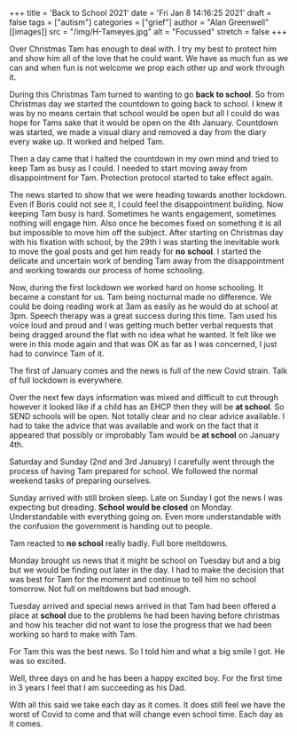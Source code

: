 +++
title = 'Back to School 2021'
date = 'Fri Jan  8 14:16:25 2021'
draft = false
tags = ["autism"]
categories = ["grief"]
author = "Alan Greenwell"
[[images]]
	src = "/img/H-Tameyes.jpg"
	alt = "Focussed"
	stretch = false
+++



Over Christmas Tam has enough to deal with. I try my best to protect him and show him all of the love that he could want. We have as much fun as we can and when fun is not welcome we prop each other up and work through it. 

During this Christmas Tam turned to wanting to go **back to school**. So from Christmas day we started the countdown to going back to school. I knew it was by no means certain that school would be open but all I could do was hope for Tams sake that it would be open on the 4th January. Countdown was started, we made a visual diary and removed a day from the diary every wake up. It worked and helped Tam.

Then a day came that I halted the countdown in my own mind and tried to keep Tam as busy as I could. I needed to start moving away from disappointment for Tam. Protection protocol started to take effect again.

The news started to show that we were heading towards another lockdown. Even if Boris could not see it, I could feel the disappointment building. Now keeping Tam busy is hard. Sometimes he wants engagement, sometimes nothing will engage him. Also once he becomes fixed on something it is all but impossible to move him off the subject. After starting on Christmas day with his fixation with school, by the 29th I was starting the inevitable work to move the goal posts and get him ready for **no** **school**. I started the delicate and uncertain work of bending Tam away from the disappointment and working towards our process of home schooling. 

Now, during the first lockdown we worked hard on home schooling. It became a constant for us. Tam being nocturnal made no difference. We could be doing reading work at 3am as easily as he would do at school at 3pm. Speech therapy was a great success during this time. Tam used his voice loud and proud and I was getting much better verbal requests that being dragged around the flat with no idea what he wanted. It felt like we were in this mode again and that was OK as far as I was concerned, I just had to convince Tam of it.

The first of January comes and the news is full of the new Covid strain. Talk of full lockdown is everywhere.

Over the next few days information was mixed and difficult to cut through however it looked like if a child has an EHCP then they will be **at school**. So SEND schools will be open. Not totally clear and no clear advice available. I had to take the advice that was available and work on the fact that it appeared that possibly or improbably Tam would be **at school** on January 4th.

Saturday and Sunday (2nd and 3rd January) I carefully went through the process of having Tam prepared for school. We followed the normal weekend tasks of preparing ourselves.

Sunday arrived with still broken sleep. Late on Sunday I got the news I was expecting but dreading. **School would be closed** on Monday. Understandable with everything going on. Even more understandable with the confusion the government is handing out to people.

Tam reacted to **no school** really badly. Full bore meltdowns. 

Monday brought us news that it might be school on Tuesday but and a big but we would be finding out later in the day. I had to make the decision that was best for Tam for the moment and continue to tell him no school tomorrow. Not full on meltdowns but bad enough.

Tuesday arrived and special news arrived in that Tam had been offered a place at **school** due to the problems he had been having before christmas and how his teacher did not want to lose the progress that we had been working so hard to make with Tam.

For Tam this was the best news. So I told him and what a big smile I got. He was so excited.

Well, three days on and he has been a happy excited boy. For the first time in 3 years I feel that I am succeeding as his Dad. 

With all this said we take each day as it comes. It does still feel we have the worst of Covid to come and that will change even school time. Each day as it comes.
